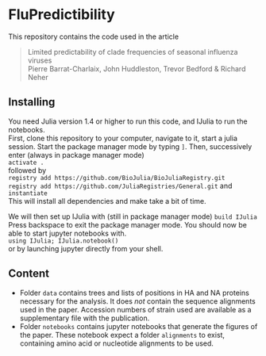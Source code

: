 # FluPredictibility
This repository contains the code used in the article  

> Limited predictability of clade frequencies of seasonal influenza viruses   
> Pierre Barrat-Charlaix, John Huddleston, Trevor Bedford & Richard Neher
  

## Installing
You need Julia version 1.4 or higher to run this code, and IJulia to run the notebooks.  
First, clone this repository to your computer, navigate to it, start a julia session. Start the package manager mode by typing `]`. Then, successively enter (always in package manager mode)     
`activate .`   
followed by   
`registry add https://github.com/BioJulia/BioJuliaRegistry.git`   
`registry add https://github.com/JuliaRegistries/General.git` 
and  
`instantiate`  
This will install all dependencies and make take a bit of time. 

We will then set up IJulia with (still in package manager mode)
`build IJulia`  
Press backspace to exit the package manager mode. You should now be able to start jupyter notebooks with.    
`using IJulia; IJulia.notebook()`  
or by launching jupyter directly from your shell. 
    

## Content
- Folder `data` contains trees and lists of positions in HA and NA proteins necessary for the analysis. It does *not* contain the sequence alignments used in the paper. Accession numbers of strain used are available as a supplementary file with the publication.   
- Folder `notebooks` contains jupyter notebooks that generate the figures of the paper. These notebook expect a folder `alignments` to exist, containing amino acid or nucleotide alignments to be used. 

